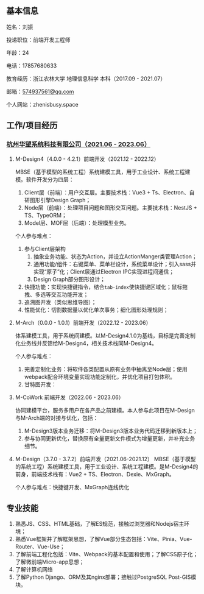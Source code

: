 ## 基本信息
姓名：刘振

投递职位：前端开发工程师

年龄：24

电话：17857680633

教育经历：浙江农林大学 地理信息科学 本科（2017.09 - 2021.07）

邮箱：574937561@qq.com

个人网站：zhenisbusy.space

## 工作/项目经历
### [杭州华望系统科技有限公司（2021.06 - 2023.06）](http://www.mbse.com.cn/#/) 

1. M-Design4（4.0.0 - 4.2.1）前端开发（2021.12 - 2022.12）

    MBSE（基于模型的系统工程）系统建模工具，用于工业设计、系统工程建模。软件开发分为四层：
    
    1. Client层（前端）：用户交互层。主要技术栈：Vue3 + Ts、Electron、自研图形引擎Design Graph；
    2. Node层（前端）：处理项目问题和图形交互问题。主要技术栈：NestJS + TS、TypeORM；
    3. Model层、MOF层（后端）：处理模型业务。

    个人参与难点：
    
    1. 参与Client层架构
        1. 抽象业务功能、状态为Action，并设立ActionManger类管理Action；
        2. 通用功能/组件：右键菜单、菜单栏设计，系统菜单设计；引入sass并实现“原子”化；Client层通过Electron IPC实现进程间通信；
        3. Design Graph部分图形设计；
            <!-- 持续设计。包括后续对国际化的考虑、不同字体的字码等等。 -->
    2. 快捷功能：实现快捷键指令，结合`tab-index`使快捷键区域化；鼠标拖拽、多选等交互功能开发；
    3. 追溯图开发（类似思维导图）；
    4. 性能优化：切割数据量以优化单次事务；细化图形处理规则；

2. M-Arch（0.0.0 - 1.0.1）前端开发（2022.12 - 2023.06）

    体系建模工具，用于系统间建模。以M-Design4.1.0为基线，目标是完善定制化业务线并反馈给M-Design4，相关技术栈同M-Design4。

    个人参与难点：
    
    1. 完善定制化业务：将软件各类配置从原有业务中抽离至Node层；使用webpack配合环境变量实现功能定制化，并优化项目打包体积。
    2. 甘特图开发：

3. M-CoWork 前端开发（2022.06 - 2023.06）
    
    协同建模平台，服务多用户在各产品之前建模。本人参与此项目在M-Design与M-Arch端的对接与优化，包括：
    
    1. M-Design3版本业务迁移：将M-Design3版本业务代码迁移到新版本上；
    2. 参与协同更新优化，替换原有全量更新文件模式为增量更新，并补充业务细节。

4. M-Design（3.7.0 - 3.7.2）前端开发（2021.06-2021.12）
    MBSE（基于模型的系统工程）系统建模工具，用于工业设计、系统工程建模。是M-Design4的前身，前端技术栈有：Vue2 + TS、Electron、Dexie、MxGraph。
    
    个人参与难点：快捷键开发、MxGraph连线优化

## 专业技能
1. 熟悉JS、CSS、HTML基础，了解ES规范，接触过浏览器和Nodejs宿主环境；
2. 熟悉Vue框架并了解框架思想，了解Vue部分生态包括：Vite、Pinia、Vue-Router、Vue-Use；
3. 了解前端工程化包括：Vite、Webpack的基本配置和使用；了解CSS原子化；了解微前端Micro-app思想；
4. 了解计算机网络
5. 了解Python Django、ORM及其nginx部署；接触过PostgreSQL Post-GIS模块。